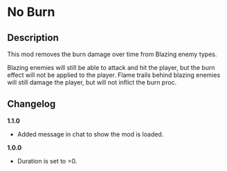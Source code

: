 # No Burn

## Description

This mod removes the burn damage over time from Blazing enemy types.

Blazing enemies will still be able to attack and hit the player, but the burn effect will not be applied to the player. 
Flame trails behind blazing enemies will still damage the player, but will not inflict the burn proc.


## Changelog

**1.1.0**

- Added message in chat to show the mod is loaded.

**1.0.0**

- Duration is set to =0.
